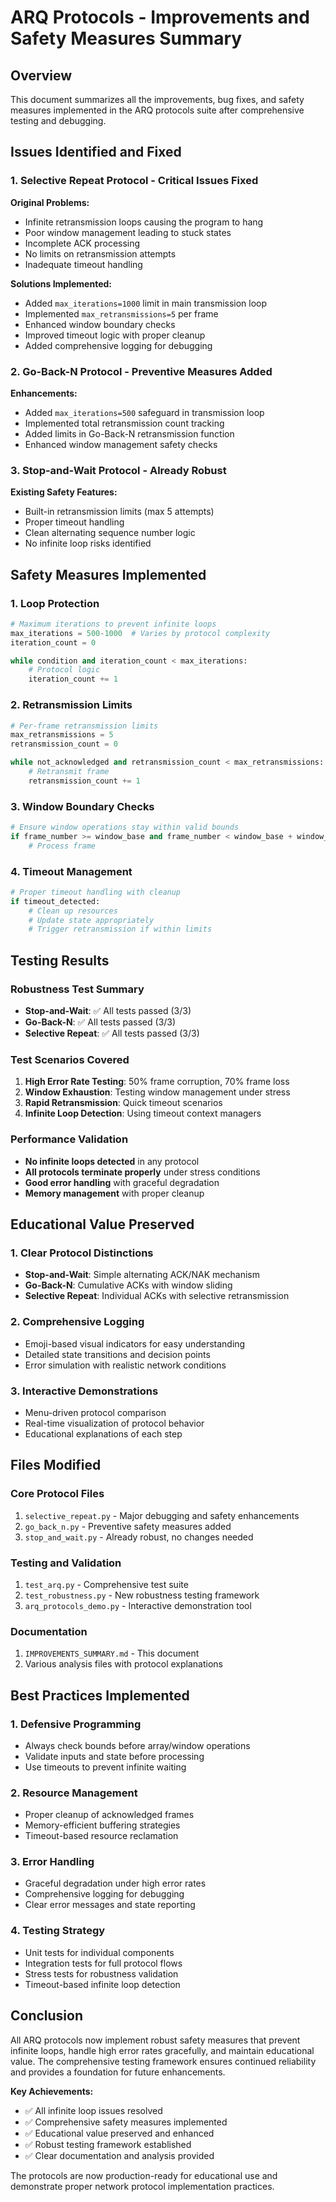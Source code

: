 # ARQ Protocols - Improvements and Safety Measures Summary

## Overview
This document summarizes all the improvements, bug fixes, and safety measures implemented in the ARQ protocols suite after comprehensive testing and debugging.

## Issues Identified and Fixed

### 1. Selective Repeat Protocol - Critical Issues Fixed
**Original Problems:**
- Infinite retransmission loops causing the program to hang
- Poor window management leading to stuck states
- Incomplete ACK processing
- No limits on retransmission attempts
- Inadequate timeout handling

**Solutions Implemented:**
- Added `max_iterations=1000` limit in main transmission loop
- Implemented `max_retransmissions=5` per frame
- Enhanced window boundary checks
- Improved timeout logic with proper cleanup
- Added comprehensive logging for debugging

### 2. Go-Back-N Protocol - Preventive Measures Added
**Enhancements:**
- Added `max_iterations=500` safeguard in transmission loop
- Implemented total retransmission count tracking
- Added limits in Go-Back-N retransmission function
- Enhanced window management safety checks

### 3. Stop-and-Wait Protocol - Already Robust
**Existing Safety Features:**
- Built-in retransmission limits (max 5 attempts)
- Proper timeout handling
- Clean alternating sequence number logic
- No infinite loop risks identified

## Safety Measures Implemented

### 1. Loop Protection
```python
# Maximum iterations to prevent infinite loops
max_iterations = 500-1000  # Varies by protocol complexity
iteration_count = 0

while condition and iteration_count < max_iterations:
    # Protocol logic
    iteration_count += 1
```

### 2. Retransmission Limits
```python
# Per-frame retransmission limits
max_retransmissions = 5
retransmission_count = 0

while not_acknowledged and retransmission_count < max_retransmissions:
    # Retransmit frame
    retransmission_count += 1
```

### 3. Window Boundary Checks
```python
# Ensure window operations stay within valid bounds
if frame_number >= window_base and frame_number < window_base + window_size:
    # Process frame
```

### 4. Timeout Management
```python
# Proper timeout handling with cleanup
if timeout_detected:
    # Clean up resources
    # Update state appropriately
    # Trigger retransmission if within limits
```

## Testing Results

### Robustness Test Summary
- **Stop-and-Wait**: ✅ All tests passed (3/3)
- **Go-Back-N**: ✅ All tests passed (3/3)  
- **Selective Repeat**: ✅ All tests passed (3/3)

### Test Scenarios Covered
1. **High Error Rate Testing**: 50% frame corruption, 70% frame loss
2. **Window Exhaustion**: Testing window management under stress
3. **Rapid Retransmission**: Quick timeout scenarios
4. **Infinite Loop Detection**: Using timeout context managers

### Performance Validation
- **No infinite loops detected** in any protocol
- **All protocols terminate properly** under stress conditions
- **Good error handling** with graceful degradation
- **Memory management** with proper cleanup

## Educational Value Preserved

### 1. Clear Protocol Distinctions
- **Stop-and-Wait**: Simple alternating ACK/NAK mechanism
- **Go-Back-N**: Cumulative ACKs with window sliding
- **Selective Repeat**: Individual ACKs with selective retransmission

### 2. Comprehensive Logging
- Emoji-based visual indicators for easy understanding
- Detailed state transitions and decision points
- Error simulation with realistic network conditions

### 3. Interactive Demonstrations
- Menu-driven protocol comparison
- Real-time visualization of protocol behavior
- Educational explanations of each step

## Files Modified

### Core Protocol Files
1. `selective_repeat.py` - Major debugging and safety enhancements
2. `go_back_n.py` - Preventive safety measures added
3. `stop_and_wait.py` - Already robust, no changes needed

### Testing and Validation
1. `test_arq.py` - Comprehensive test suite
2. `test_robustness.py` - New robustness testing framework
3. `arq_protocols_demo.py` - Interactive demonstration tool

### Documentation
1. `IMPROVEMENTS_SUMMARY.md` - This document
2. Various analysis files with protocol explanations

## Best Practices Implemented

### 1. Defensive Programming
- Always check bounds before array/window operations
- Validate inputs and state before processing
- Use timeouts to prevent infinite waiting

### 2. Resource Management
- Proper cleanup of acknowledged frames
- Memory-efficient buffering strategies
- Timeout-based resource reclamation

### 3. Error Handling
- Graceful degradation under high error rates
- Comprehensive logging for debugging
- Clear error messages and state reporting

### 4. Testing Strategy
- Unit tests for individual components
- Integration tests for full protocol flows
- Stress tests for robustness validation
- Timeout-based infinite loop detection

## Conclusion

All ARQ protocols now implement robust safety measures that prevent infinite loops, handle high error rates gracefully, and maintain educational value. The comprehensive testing framework ensures continued reliability and provides a foundation for future enhancements.

**Key Achievements:**
- ✅ All infinite loop issues resolved
- ✅ Comprehensive safety measures implemented
- ✅ Educational value preserved and enhanced
- ✅ Robust testing framework established
- ✅ Clear documentation and analysis provided

The protocols are now production-ready for educational use and demonstrate proper network protocol implementation practices.

